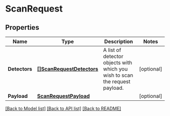 # ScanRequest

## Properties

Name | Type | Description | Notes
------------ | ------------- | ------------- | -------------
**Detectors** | [**[]ScanRequestDetectors**](ScanRequest_detectors.md) | A list of detector objects with which you wish to scan the request payload. | [optional] 
**Payload** | [**ScanRequestPayload**](ScanRequest_payload.md) |  | [optional] 

[[Back to Model list]](../README.md#documentation-for-models) [[Back to API list]](../README.md#documentation-for-api-endpoints) [[Back to README]](../README.md)


